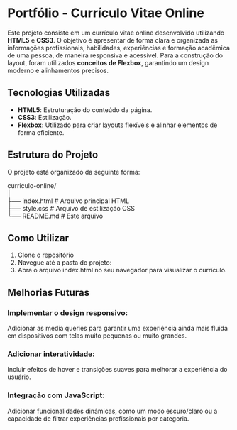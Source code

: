 # Portfólio - Currículo Vitae Online

Este projeto consiste em um currículo vitae online desenvolvido utilizando **HTML5** e **CSS3**. O objetivo é apresentar de forma clara e organizada as informações profissionais, habilidades, experiências e formação acadêmica de uma pessoa, de maneira responsiva e acessível. Para a construção do layout, foram utilizados **conceitos de Flexbox**, garantindo um design moderno e alinhamentos precisos.

## Tecnologias Utilizadas

- **HTML5**: Estruturação do conteúdo da página.
- **CSS3**: Estilização.
- **Flexbox**: Utilizado para criar layouts flexíveis e alinhar elementos de forma eficiente.

## Estrutura do Projeto

O projeto está organizado da seguinte forma:

curriculo-online/  
│  
├── index.html          # Arquivo principal HTML  
├── style.css           # Arquivo de estilização CSS  
└── README.md           # Este arquivo  

## Como Utilizar

1. Clone o repositório
2. Navegue até a pasta do projeto:
3. Abra o arquivo index.html no seu navegador para visualizar o currículo.

## Melhorias Futuras

### Implementar o design responsivo:
Adicionar as media queries para garantir uma experiência ainda mais fluida em dispositivos com telas muito pequenas ou muito grandes.
### Adicionar interatividade:
Incluir efeitos de hover e transições suaves para melhorar a experiência do usuário.
### Integração com JavaScript:
Adicionar funcionalidades dinâmicas, como um modo escuro/claro ou a capacidade de filtrar experiências profissionais por categoria.